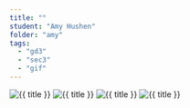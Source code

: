 ```yaml
---
title: ""
student: "Amy Hushen"
folder: "amy"
tags:
  - "gd3"
  - "sec3"
  - "gif"
---
```


<img src="{{urls.media}}/designamation/wk11/{{ folder }}/future.gif" alt="{{ title }}"/>

<img src="{{urls.media}}/designamation/wk11/{{ folder }}/speed.gif" alt="{{ title }}"/>

<img src="{{urls.media}}/designamation/wk11/{{ folder }}/blackholes.gif" alt="{{ title }}"/>

<img src="{{urls.media}}/designamation/wk11/{{ folder }}/water.gif" alt="{{ title }}"/>
